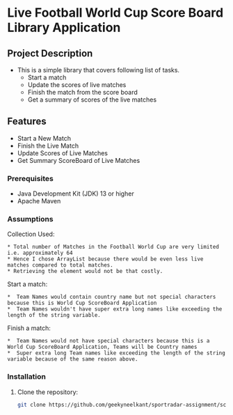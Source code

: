 # Live Football World Cup Score Board Library Application

## Project Description
- This is a simple library that covers following list of tasks.
  - Start a match
  - Update the scores of live matches
  - Finish the match from the score board
  - Get a summary of scores of the live matches
   

## Features
 - Start a New Match
 - Finish the Live Match
 - Update Scores of Live Matches
 - Get Summary ScoreBoard of Live Matches


### Prerequisites
- Java Development Kit (JDK) 13 or higher
- Apache Maven

### Assumptions

 Collection Used:
 
	* Total number of Matches in the Football World Cup are very limited i.e. approximately 64 
	* Hence I chose ArrayList because there would be even less live matches compared to total matches.
	* Retrieving the element would not be that costly.
    

 Start a match:
 
	*  Team Names would contain country name but not special characters because this is World Cup ScoreBoard Application
	*  Team Names wouldn't have super extra long names like exceeding the length of the string variable.
	
 Finish a match:
 
	*  Team Names would not have special characters because this is a World Cup ScoreBoard Application, Teams will be Country names
	*  Super extra long Team names like exceeding the length of the string variable because of the same reason above.
	
	

### Installation
1. Clone the repository:
   ```bash
   git clone https://github.com/geekyneelkant/sportradar-assignment/scoreboard-libary.git